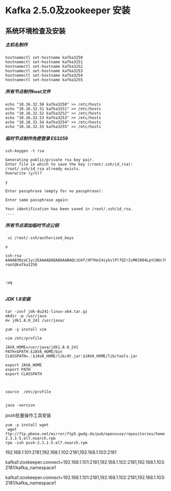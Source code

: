 # Kafka 2.5.0及zookeeper 安装

## 系统环境检查及安装

##### 主机名制作

```shell
hostnamectl set-hostname kafka3250
hostnamectl set-hostname kafka3251
hostnamectl set-hostname kafka3252
hostnamectl set-hostname kafka3253
hostnamectl set-hostname kafka3254
hostnamectl set-hostname kafka3255

```

##### 所有节点制作host文件

```shell
echo "10.16.32.50 kafka3250" >> /etc/hosts
echo "10.16.32.51 kafka3251" >> /etc/hosts
echo "10.16.32.52 kafka3252" >> /etc/hosts
echo "10.16.32.53 kafka3253" >> /etc/hosts
echo "10.16.32.54 kafka3254" >> /etc/hosts
echo "10.16.32.55 kafka3255" >> /etc/hosts

```

##### 临时节点制作免密登录 ES3259

```shell
ssh-keygen -t rsa

Generating public/private rsa key pair.
Enter file in which to save the key (/root/.ssh/id_rsa):
/root/.ssh/id_rsa already exists.
Overwrite (y/n)? 

y

Enter passphrase (empty for no passphrase):

Enter same passphrase again:

Your identification has been saved in /root/.ssh/id_rsa.
....

```

##### 所有节点添加临时节点公钥

```shell
 vi /root/.ssh/authorized_keys

o

ssh-rsa AAAAB3NzaC1yc2EAAAADAQABAAABAQCzU4f/XP7HoI4iykslPlfQIr2vM01R04LptCWUc7GY8OAnBK6S15nSuXY1qsaB1lSb9NY66gFbBE5ZSWrxLl7ORCfZk7wTjE/nCaeZUhw6zjQChwnTN1ZTq240G1oBQ1MK9yxkYOyVltIbXbeTyzb4+z3+bUACxUFc+BEugT4ir/PFkwBG4ikFoX6BE5MaL1T/DZF+/kDPorcFzKO/941bivrVmm8eSSfouC+0dlyWvoR2wdrMU20Cg7OZYgjgwH+LvRJIV0a35KEFtW68SE9YpIPMQLmY383CoYdjtfdsIY4WO4wXTIpbSHxKnbMZ1Q4pp17DsbL8wv0sZlrToLw5 root@kafka3250



:wq


```

##### JDK 1.8安装

```shell
tar -zxvf jdk-8u241-linux-x64.tar.gz
mkdir -p /usr/java
mv jdk1.8.0_241 /usr/java/

yum -y install vim

vim /etc/profile

JAVA_HOME=/usr/java/jdk1.8.0_241
PATH=$PATH:$JAVA_HOME/bin
CLASSPATH=.:$JAVA_HOME/lib/dt.jar:$JAVA_HOME/lib/tools.jar

export JAVA_HOME
export PATH
export CLASSPATH



source  /etc/profile


java -version
```

pssh批量操作工具安装

```shell
yum -y install wget
 wget ftp://ftp.pbone.net/mirror/ftp5.gwdg.de/pub/opensuse/repositories/home:/matthewdva:/build:/EPEL:/el7/CentOS_7/noarch/pssh-2.3.1-5.el7.noarch.rpm
rpm -ivh pssh-2.3.1-5.el7.noarch.rpm

```



192.168.1.101:2181,192.168.1.102:2181,192.168.1.103:2181

kafka1:zookeeper.connect=192.168.1.101:2181,192.168.1.102:2181,192.168.1.103:2181/kafka_namespace1

kafka1:zookeeper.connect=192.168.1.101:2181,192.168.1.102:2181,192.168.1.103:2181/kafka_namespace1

